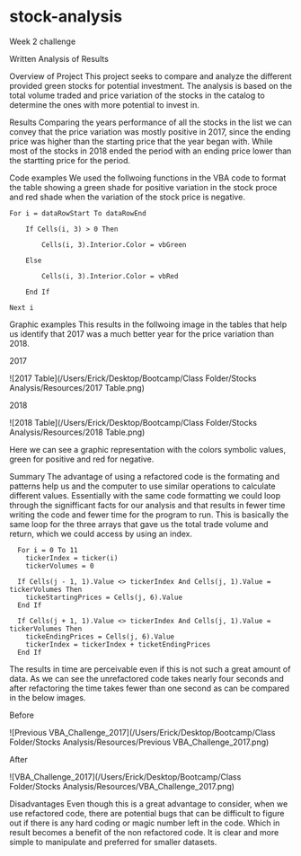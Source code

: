 # stock-analysis
Week 2 challenge

Written Analysis of Results

Overview of Project
  This project seeks to compare and analyze the different provided green stocks for potential investment. The analysis is based on the total volume traded and price variation of the stocks in the catalog to determine the ones with more potential to invest in.
  
Results
  Comparing the years performance of all the stocks in the list we can convey that the price variation was mostly positive in 2017, since the ending price was higher than the starting price that the year began with. While most of the stocks in 2018 ended the period with an ending price lower than the startting price for the period.

Code examples
  We used the follwoing functions in the VBA code to format the table showing a green shade for positive variation in the stock proce and red shade when the variation of the stock price is negative.
  
    For i = dataRowStart To dataRowEnd
        
        If Cells(i, 3) > 0 Then
            
            Cells(i, 3).Interior.Color = vbGreen
            
        Else
        
            Cells(i, 3).Interior.Color = vbRed
            
        End If
        
    Next i
 
 Graphic examples
  This results in the follwoing image in the tables that help us identify that 2017 was a much better year for the price variation than 2018.
  
2017

![2017 Table](/Users/Erick/Desktop/Bootcamp/Class Folder/Stocks Analysis/Resources/2017 Table.png)

2018

![2018 Table](/Users/Erick/Desktop/Bootcamp/Class Folder/Stocks Analysis/Resources/2018 Table.png)

  Here we can see a graphic representation with the colors symbolic values, green for positive and red for negative.

Summary
  The advantage of using a refactored code is the formating and patterns help us and the computer to use similar operations to calculate different values. Essentially with the same code formatting we could loop through the signifficant facts for our analysis and that results in fewer time writing the code and fewer time for the program to run. This is basically the same loop for the three arrays that gave us the total trade volume and return, which we could access by using an index.
  
      For i = 0 To 11
        tickerIndex = ticker(i)
        tickerVolumes = 0
        
      If Cells(j - 1, 1).Value <> tickerIndex And Cells(j, 1).Value = tickerVolumes Then      
        tickeStartingPrices = Cells(j, 6).Value          
      End If
  
      If Cells(j + 1, 1).Value <> tickerIndex And Cells(j, 1).Value = tickerVolumes Then      
        tickeEndingPrices = Cells(j, 6).Value
        tickerIndex = tickerIndex + ticketEndingPrices
      End If
      
  The results in time are perceivable even if this is not such a great amount of data. As we can see the unrefactored code takes nearly four seconds and after refactoring the time takes fewer than one second as can be compared in the below images.
  
Before

![Previous VBA_Challenge_2017](/Users/Erick/Desktop/Bootcamp/Class Folder/Stocks Analysis/Resources/Previous VBA_Challenge_2017.png)

After

![VBA_Challenge_2017](/Users/Erick/Desktop/Bootcamp/Class Folder/Stocks Analysis/Resources/VBA_Challenge_2017.png)

Disadvantages
  Even though this is a great advantage to consider, when we use refactored code, there are potential bugs that can be difficult to figure out if there is any hard coding or magic number left in the code. Which in result becomes a benefit of the non refactored code. It is clear and more simple to manipulate and preferred for smaller datasets.
  
